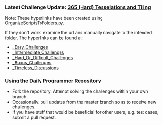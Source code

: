 ### Latest Challenge Update: [365 (Hard) Tesselations and Tiling](https://github.com/dchege711/reddit_daily_programmer/blob/master/Hard/365%20%5BHard%5D%20Tessellations%20and%20Tilings/365%20%5BHard%5D%20Tessellations%20and%20Tilings.md)

Note: These hyperlinks have been created using OrganizeScriptsToFolders.py.

If they don't work, examine the url and manually navigate to the intended folder. The hyperlinks can be found at:

* [_Easy_Challenges](https://github.com/dchege711/Reddit_Daily_Programmer/blob/master/_Easy_Challenges.md)
* [_Intermediate_Challenges](https://github.com/dchege711/Reddit_Daily_Programmer/blob/master/_Intermediate_Challenges.md)
* [_Hard_Or_Difficult_Challenges](https://github.com/dchege711/Reddit_Daily_Programmer/blob/master/_Hard_Or_Difficult_Challenges.md)
* [_Bonus_Challenges](https://github.com/dchege711/Reddit_Daily_Programmer/blob/master/_Bonus_Challenges.md)
* [_Timeless_Discussions](https://github.com/dchege711/Reddit_Daily_Programmer/blob/master/_Timeless_Discussions.md)

### Using the Daily Programmer Repository

* Fork the repository. Attempt solving the challenges within your own branch.
* Occasionally, pull updates from the master branch so as to receive new challenges.
* If you have stuff that would be beneficial for other users, e.g. test cases, submit a pull request.
